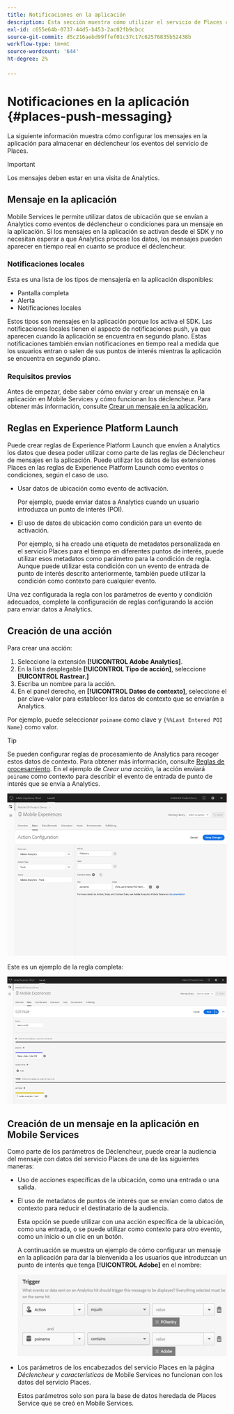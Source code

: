 ```yaml
---
title: Notificaciones en la aplicación
description: Esta sección muestra cómo utilizar el servicio de Places con la mensajería en la aplicación.
exl-id: c655e64b-0737-44d5-b453-2ac02fb9cbcc
source-git-commit: d5c216aebd99ffef01c37c17c62576835b52438b
workflow-type: tm+mt
source-wordcount: '644'
ht-degree: 2%

---
```


# Notificaciones en la aplicación {#places-push-messaging}

La siguiente información muestra cómo configurar los mensajes en la aplicación para almacenar en déclencheur los eventos del servicio de Places.

>[!IMPORTANT]
>
>Los mensajes deben estar en una visita de Analytics.

## Mensaje en la aplicación

Mobile Services le permite utilizar datos de ubicación que se envían a Analytics como eventos de déclencheur o condiciones para un mensaje en la aplicación. Si los mensajes en la aplicación se activan desde el SDK y no necesitan esperar a que Analytics procese los datos, los mensajes pueden aparecer en tiempo real en cuanto se produce el déclencheur.

### Notificaciones locales

Esta es una lista de los tipos de mensajería en la aplicación disponibles:

* Pantalla completa
* Alerta
* Notificaciones locales

Estos tipos son mensajes en la aplicación porque los activa el SDK. Las notificaciones locales tienen el aspecto de notificaciones push, ya que aparecen cuando la aplicación se encuentra en segundo plano. Estas notificaciones también envían notificaciones en tiempo real a medida que los usuarios entran o salen de sus puntos de interés mientras la aplicación se encuentra en segundo plano.

### Requisitos previos

Antes de empezar, debe saber cómo enviar y crear un mensaje en la aplicación en Mobile Services y cómo funcionan los déclencheur. Para obtener más información, consulte [Crear un mensaje en la aplicación.](https://experienceleague.adobe.com/docs/discontinued/using/mobile-services.html?lang=es)

## Reglas en Experience Platform Launch

Puede crear reglas de Experience Platform Launch que envíen a Analytics los datos que desea poder utilizar como parte de las reglas de Déclencheur de mensajes en la aplicación. Puede utilizar los datos de las extensiones Places en las reglas de Experience Platform Launch como eventos o condiciones, según el caso de uso.

* Usar datos de ubicación como evento de activación.

  Por ejemplo, puede enviar datos a Analytics cuando un usuario introduzca un punto de interés (POI).

* El uso de datos de ubicación como condición para un evento de activación.

  Por ejemplo, si ha creado una etiqueta de metadatos personalizada en el servicio Places para el tiempo en diferentes puntos de interés, puede utilizar esos metadatos como parámetro para la condición de regla. Aunque puede utilizar esta condición con un evento de entrada de punto de interés descrito anteriormente, también puede utilizar la condición como contexto para cualquier evento.

Una vez configurada la regla con los parámetros de evento y condición adecuados, complete la configuración de reglas configurando la acción para enviar datos a Analytics.

## Creación de una acción

Para crear una acción:

1. Seleccione la extensión **[!UICONTROL Adobe Analytics]**.
1. En la lista desplegable **[!UICONTROL Tipo de acción]**, seleccione **[!UICONTROL Rastrear.]**
1. Escriba un nombre para la acción.
1. En el panel derecho, en **[!UICONTROL Datos de contexto]**, seleccione el par clave-valor para establecer los datos de contexto que se enviarán a Analytics.

Por ejemplo, puede seleccionar `poiname` como clave y `{%%Last Entered POI Name}` como valor.

>[!TIP]
>
>Se pueden configurar reglas de procesamiento de Analytics para recoger estos datos de contexto. Para obtener más información, consulte [Reglas de procesamiento](https://experienceleague.adobe.com/docs/analytics/admin/admin-tools/manage-report-suites/edit-report-suite/report-suite-general/c-processing-rules/processing-rules.html). En el ejemplo de *Crear una acción*, la acción enviará `poiname` como contexto para describir el evento de entrada de punto de interés que se envía a Analytics.

![creando una acción](/help/assets/configure-action.png)

Este es un ejemplo de la regla completa:

![regla completada](/help/assets/create-a-rule.png)

## Creación de un mensaje en la aplicación en Mobile Services

Como parte de los parámetros de Déclencheur, puede crear la audiencia del mensaje con datos del servicio Places de una de las siguientes maneras:

* Uso de acciones específicas de la ubicación, como una entrada o una salida.
* El uso de metadatos de puntos de interés que se envían como datos de contexto para reducir el destinatario de la audiencia.

  Esta opción se puede utilizar con una acción específica de la ubicación, como una entrada, o se puede utilizar como contexto para otro evento, como un inicio o un clic en un botón.

  A continuación se muestra un ejemplo de cómo configurar un mensaje en la aplicación para dar la bienvenida a los usuarios que introduzcan un punto de interés que tenga **[!UICONTROL Adobe]** en el nombre:

  ![parámetros de déclencheur](/help/assets/trigger-parameters.png)

* Los parámetros de los encabezados del servicio Places en la página *Déclencheur y características* de Mobile Services no funcionan con los datos del servicio Places.

  Estos parámetros solo son para la base de datos heredada de Places Service que se creó en Mobile Services.
